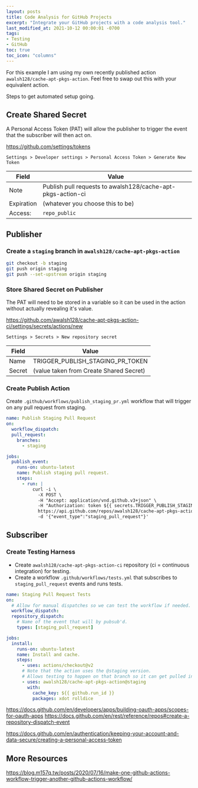 ```yaml
---
layout: posts
title: Code Analysis for GitHub Projects
excerpt: "Integrate your GitHub projects with a code analysis tool."
last_modified_at: 2021-10-12 00:00:01 -0700
tags:
- Testing
- GitHub
toc: true
toc_icon: "columns"
---
```


For this example I am using my own recently published action ``awalsh128/cache-apt-pkgs-action``. Feel free to swap out this with your equivalent action.

Steps to get automated setup going.

## Create Shared Secret

A Personal Access Token (PAT) will allow the publisher to trigger the event that the subscriber will then act on.

https://github.com/settings/tokens

``Settings > Developer settings > Personal Access Token > Generate New Token``

| Field      | Value                                                       |
| ---------- | ----------------------------------------------------------- |
| Note       | Publish pull requests to awalsh128/cache-apt-pkgs-action-ci |
| Expiration | (whatever you choose this to be)                            |
| Access:    | ``repo_public``                                             |

## Publisher

### Create a ``staging`` branch in ``awalsh128/cache-apt-pkgs-action``

```sh
git checkout -b staging
git push origin staging
git push --set-upstream origin staging
```

### Store Shared Secret on Publisher

The PAT will need to be stored in a variable so it can be used in the action without actually revealing it's value.

https://github.com/awalsh128/cache-apt-pkgs-action-ci/settings/secrets/actions/new

``Settings > Secrets > New repository secret``

| Field  | Value                                   |
| ------ | --------------------------------------- |
| Name   | TRIGGER_PUBLISH_STAGING_PR_TOKEN        |
| Secret | (value taken from Create Shared Secret) |

### Create Publish Action

Create ``.github/workflows/publish_staging_pr.yml`` workflow that will trigger on any pull request from staging.

```yml
name: Publish Staging Pull Request
on:
  workflow_dispatch:
  pull_request:
    branches:
      - staging

jobs:
  publish_event:
    runs-on: ubuntu-latest
    name: Publish staging pull request.
    steps:
      - run: |
          curl -i \
            -X POST \
            -H "Accept: application/vnd.github.v3+json" \
            -H "Authorization: token ${{ secrets.TRIGGER_PUBLISH_STAGING_PR_TOKEN }}" \
            https://api.github.com/repos/awalsh128/cache-apt-pkgs-action-ci/dispatches \
            -d '{"event_type":"staging_pull_request"}'
```

## Subscriber

### Create Testing Harness

* Create ``awalsh128/cache-apt-pkgs-action-ci`` repository (ci = continuous integration) for testing.
* Create a workflow ``.github/workflows/tests.yml`` that subscribes to ``staging_pull_request`` events and runs tests.

```yml
name: Staging Pull Request Tests
on:
  # Allow for manual dispatches so we can test the workflow if needed.
  workflow_dispatch:
  repository_dispatch:
    # Name of the event that will by pubsub'd.
    types: [staging_pull_request]

jobs:
  install:
    runs-on: ubuntu-latest
    name: Install and cache.
    steps:
      - uses: actions/checkout@v2
      # Note that the action uses the @staging version.
      # Allows testing to happen on that branch so it can get pulled into master once it passes.
      - uses: awalsh128/cache-apt-pkgs-action@staging
        with:
          cache_key: ${{ github.run_id }}
          packages: xdot rolldice
```

https://docs.github.com/en/developers/apps/building-oauth-apps/scopes-for-oauth-apps
https://docs.github.com/en/rest/reference/repos#create-a-repository-dispatch-event

https://docs.github.com/en/authentication/keeping-your-account-and-data-secure/creating-a-personal-access-token



## More Resources

https://blog.m157q.tw/posts/2020/07/16/make-one-github-actions-workflow-trigger-another-github-actions-workflow/